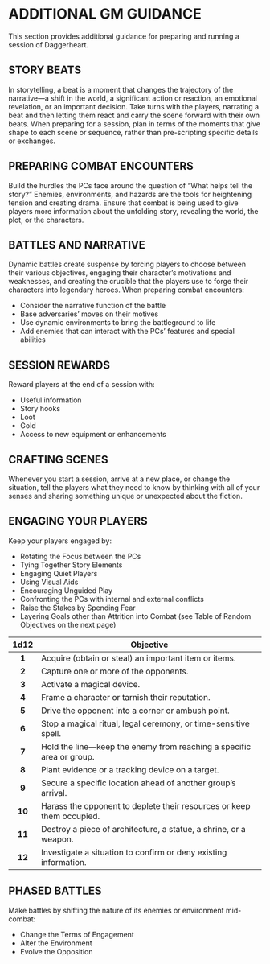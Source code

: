 # ADDITIONAL GM GUIDANCE

This section provides additional guidance for preparing and running a session of Daggerheart.

## STORY BEATS

In storytelling, a beat is a moment that changes the trajectory of the narrative—a shift in the world, a significant action or reaction, an emotional revelation, or an important decision. Take turns with the players, narrating a beat and then letting them react and carry the scene forward with their own beats. When preparing for a session, plan in terms of the moments that give shape to each scene or sequence, rather than pre-scripting specific details or exchanges.

## PREPARING COMBAT ENCOUNTERS

Build the hurdles the PCs face around the question of “What helps tell the story?” Enemies, environments, and hazards are the tools for heightening tension and creating drama. Ensure that combat is being used to give players more information about the unfolding story, revealing the world, the plot, or the characters.

## BATTLES AND NARRATIVE

Dynamic battles create suspense by forcing players to choose between their various objectives, engaging their character’s motivations and weaknesses, and creating the crucible that the players use to forge their characters into legendary heroes. When preparing combat encounters:

- Consider the narrative function of the battle
- Base adversaries’ moves on their motives
- Use dynamic environments to bring the battleground to life
- Add enemies that can interact with the PCs’ features and special abilities

## SESSION REWARDS

Reward players at the end of a session with:

- Useful information
- Story hooks
- Loot
- Gold
- Access to new equipment or enhancements

## CRAFTING SCENES

Whenever you start a session, arrive at a new place, or change the situation, tell the players what they need to know by thinking with all of your senses and sharing something unique or unexpected about the fiction.

## ENGAGING YOUR PLAYERS

Keep your players engaged by:

- Rotating the Focus between the PCs
- Tying Together Story Elements
- Engaging Quiet Players
- Using Visual Aids
- Encouraging Unguided Play
- Confronting the PCs with internal and external conflicts
- Raise the Stakes by Spending Fear
- Layering Goals other than Attrition into Combat (see Table of Random Objectives on the next page)

| **1d12** | **Objective**                                                         |
| :------: | --------------------------------------------------------------------- |
|    **1**     | Acquire (obtain or steal) an important item or items.                 |
|    **2**     | Capture one or more of the opponents.                                 |
|    **3**     | Activate a magical device.                                            |
|    **4**     | Frame a character or tarnish their reputation.                        |
|    **5**     | Drive the opponent into a corner or ambush point.                     |
|    **6**     | Stop a magical ritual, legal ceremony, or time-sensitive spell.       |
|    **7**     | Hold the line—keep the enemy from reaching a specific area or group.  |
|    **8**     | Plant evidence or a tracking device on a target.                      |
|    **9**     | Secure a specific location ahead of another group’s arrival.          |
|    **10**    | Harass the opponent to deplete their resources or keep them occupied. |
|    **11**    | Destroy a piece of architecture, a statue, a shrine, or a weapon.     |
|    **12**    | Investigate a situation to confirm or deny existing information.      |

## PHASED BATTLES

Make battles by shifting the nature of its enemies or environment mid-combat:

- Change the Terms of Engagement
- Alter the Environment
- Evolve the Opposition

